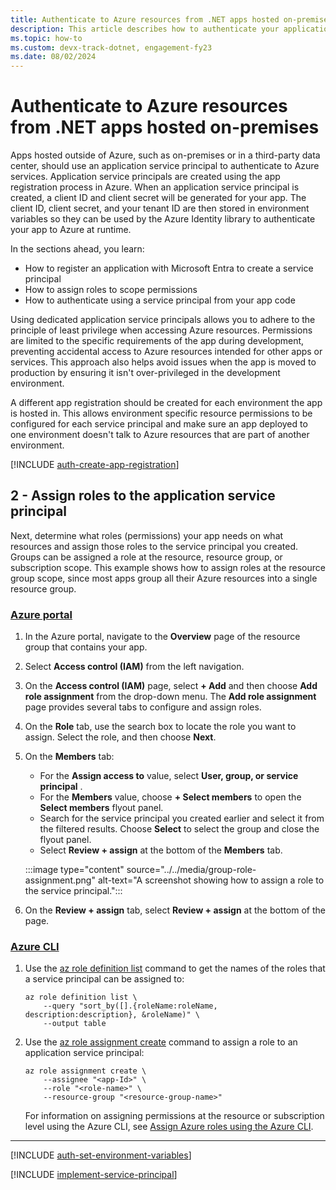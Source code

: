 ```yaml
---
title: Authenticate to Azure resources from .NET apps hosted on-premises
description: This article describes how to authenticate your application to Azure services when using the Azure SDK for .NET in on-premises hosted apps. 
ms.topic: how-to
ms.custom: devx-track-dotnet, engagement-fy23
ms.date: 08/02/2024
---
```


# Authenticate to Azure resources from .NET apps hosted on-premises

Apps hosted outside of Azure, such as on-premises or in a third-party data center, should use an application service principal to authenticate to Azure services. Application service principals are created using the app registration process in Azure. When an application service principal is created, a client ID and client secret will be generated for your app. The client ID, client secret, and your tenant ID are then stored in environment variables so they can be used by the Azure Identity library to authenticate your app to Azure at runtime.

In the sections ahead, you learn:

- How to register an application with Microsoft Entra to create a service principal
- How to assign roles to scope permissions
- How to authenticate using a service principal from your app code

Using dedicated application service principals allows you to adhere to the principle of least privilege when accessing Azure resources. Permissions are limited to the specific requirements of the app during development, preventing accidental access to Azure resources intended for other apps or services. This approach also helps avoid issues when the app is moved to production by ensuring it isn't over-privileged in the development environment.

A different app registration should be created for each environment the app is hosted in. This allows environment specific resource permissions to be configured for each service principal and make sure an app deployed to one environment doesn't talk to Azure resources that are part of another environment.

[!INCLUDE [auth-create-app-registration](../includes/auth-create-app-registration.md)]

## 2 - Assign roles to the application service principal

Next, determine what roles (permissions) your app needs on what resources and assign those roles to the service principal you created. Groups can be assigned a role at the resource, resource group, or subscription scope. This example shows how to assign roles at the resource group scope, since most apps group all their Azure resources into a single resource group.

### [Azure portal](#tab/azure-portal)

1. In the Azure portal, navigate to the **Overview** page of the resource group that contains your app.
1. Select **Access control (IAM)** from the left navigation.
1. On the **Access control (IAM)** page, select **+ Add** and then choose **Add role assignment** from the drop-down menu. The **Add role assignment** page provides several tabs to configure and assign roles.
1. On the **Role** tab, use the search box to locate the role you want to assign. Select the role, and then choose **Next**.
1. On the **Members** tab:
    - For the **Assign access to** value, select **User, group, or service principal** .
    - For the **Members** value, choose **+ Select members** to open the **Select members** flyout panel.
    - Search for the service principal you created earlier and select it from the filtered results. Choose **Select** to select the group and close the flyout panel.
    - Select **Review + assign** at the bottom of the **Members** tab.

    :::image type="content" source="../../media/group-role-assignment.png" alt-text="A screenshot showing how to assign a role to the service principal.":::

1. On the **Review + assign** tab, select **Review + assign** at the bottom of the page.

### [Azure CLI](#tab/azure-cli)

1. Use the [az role definition list](/cli/azure/role/definition#az-role-definition-list) command to get the names of the roles that a service principal can be assigned to:

    ```azurecli
    az role definition list \
        --query "sort_by([].{roleName:roleName, description:description}, &roleName)" \
        --output table
    ```

1. Use the [az role assignment create](/cli/azure/role/assignment#az-role-assignment-create) command to assign a role to an application service principal:

    ```azurecli
    az role assignment create \
        --assignee "<app-Id>" \
        --role "<role-name>" \
        --resource-group "<resource-group-name>"
    ```

    For information on assigning permissions at the resource or subscription level using the Azure CLI, see [Assign Azure roles using the Azure CLI](/azure/role-based-access-control/role-assignments-cli).

---

[!INCLUDE [auth-set-environment-variables](../includes/auth-set-environment-variables.md)]

[!INCLUDE [implement-service-principal](../includes/implement-service-principal.md)]
